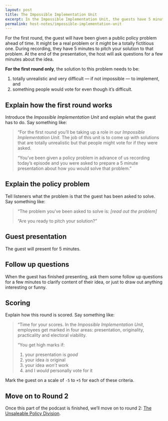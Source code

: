 ```yaml
---
layout: post
title: The Impossible Implementation Unit
excerpt: In the Impossible Implementation Unit, the guests have 5 minutes to pitch a to solution a real or fictional public policy problem that won’t work but that everyone would vote for.
permalink: host-notes/impossible-implementation-unit
---
```


For the first round, the guest will have been given a public policy problem ahead of time. It might be a real problem or it might be a totally fictitious one. During recording, they have 5 minutes to pitch your solution to that problem. At the end of the presentation, the host will ask questions for a few minutes about the idea.

**For the first round only**, the solution to this problem needs to be:

1. totally unrealistic and very difficult — if not impossible — to implement, and 
2. something people would vote for even though it’s difficult. 

## Explain how the first round works

Introduce the *Impossible Implementation Unit* and explain what the guest has to do. Say something like:

> “For the first round you’ll be taking up a role in our *Impossible Implementation Unit*. The job of this unit is to come up with solutions that are totally unrealistic but that people might vote for if they were asked.
> 
> “You’ve been given a policy problem in advance of us recording today’s episode and you were asked to prepare a 5 minute presentation about how you would solve that problem.”

## Explain the policy problem

Tell listeners what the problem is that the guest has been asked to solve. Say something like:

> “The problem you’ve been asked to solve is: *[read out the problem]*
> 
> “Are you ready to pitch your solution?”

## Guest presentation 

The guest will present for 5 minutes.

## Follow up questions

When the guest has finished presenting, ask them some follow up questions for a few minutes to clarify content of their idea, or just to draw out anything interesting or funny.

## Scoring

Explain how this round is scored. Say something like:

> “Time for your scores. In the *Impossible Implementation Unit*, employees get marked in four areas: presentation, originality, practicality and electoral viability.
> 
> “You get high marks if:
> 1. your presentation is *good*
> 2. your idea *is* original
> 3. your idea *won’t* work
> 4. and I *would* personally vote for it

Mark the guest on a scale of `-5` to `+5` for each of these criteria.

## Move on to Round 2

Once this part of the podcast is finished, we’ll move on to round 2: [The Unsaleable Policy Division](/host-notes/unsaleable-policy-division).